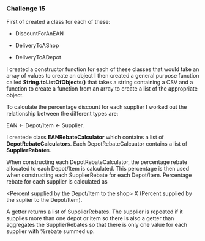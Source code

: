 ### Challenge 15

First of created a class for each of these:

* DiscountForAnEAN

* DeliveryToAShop

* DeliveryToADepot

I created a constructor function for each of these classes that would take an array of values to create an object
I then created a general purpose function called **String.toListOfObjects()** that takes a string containing a CSV and a function to create a function from an array to create a list of the appropriate object. 

To calculate the percentage discount for each supplier I worked out the relationship between the different types are:

EAN <- Depot/Item <- Supplier.

I createde class **EANRebateCalculator** which contains a list of **DepotRebateCalculator**s. Each DepotRebateCalcuator contains a list of **SupplierRebate**s. 

When constructing each DepotRebateCalculator, the percentage rebate allocated to each Depot/Item is calculated. This percentage is then used when constructing each SupplierRebate for each Depot/Item. Percentage rebate for each supplier is calculated as

 <Percent supplied by the Depot/Item to the shop> X (Percent supplied by the suplier to the Depot/Item). 

A getter returns a list of SupplierRebates. The supplier is repeated if it supplies more than one depot or item so there is also a getter than aggregates the SupplierRebates so that there is only one value for each supplier with %rebate summed up.  